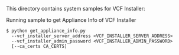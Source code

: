 This directory contains system samples for VCF Installer:


Running sample to get Appliance Info of VCF Installer

    $ python get_appliance_info.py
      --vcf_installer_server_address <VCF_INSTALLER_SERVER_ADDRESS>
      --vcf_installer_admin_password <VCF_INSTALLER_ADMIN_PASSWORD>
      [--ca_certs CA_CERTS]
